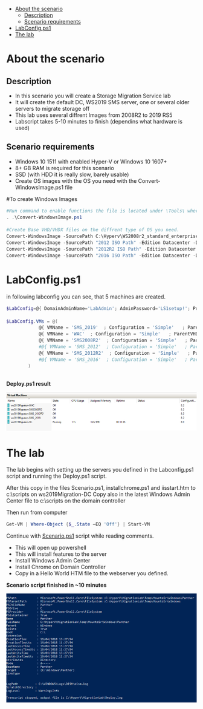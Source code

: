 <!-- TOC -->

- [About the scenario](#about-the-scenario)
    - [Description](#description)
    - [Scenario requirements](#scenario-requirements)
- [LabConfig.ps1](#labconfigps1)
- [The lab](#the-lab)

<!-- /TOC -->

# About the scenario

## Description
* In this scenario you will create a Storage Migration Service lab
* It will create the default DC, WS2019 SMS server, one or several older servers to migrate storage off
* This lab uses several diffrent Images from 2008R2 to 2019 RS5
* Labscript takes 5-10 minutes to finish (dependins what hardware is used)


## Scenario requirements

* Windows 10 1511 with enabled Hyper-V or Windows 10 1607+ 
* 8+ GB RAM is required for this scenario
* SSD (with HDD it is really slow, barely usable)
* Create OS images with the OS you need with the Convert-WindowsImage.ps1 file

#To create Windows Images
````PowerShell
#Run command to enable functions the file is located under \Tools\ where the prereq.ps1 downloaded files
. .\Convert-WindowsImage.ps1

#Create Base VHD/VHDX files on the diffrent type of OS you need.
Convert-WindowsImage -SourcePath C:\Hyperv\WS2008r2_standard_enterprise_datacenter_and_web_sp1_x64.iso -Edition Enterprise -DiskLayout BIOS -VHDFormat VHD -VHDPath C:\HyperV\MigrationLab\ParentDisks\Win2008R2.vhd -SizeBytes 60GB -Passthru
Convert-WindowsImage -SourcePath "2012 ISO Path" -Edition Datacenter -DiskLayout UEFI -VHDFormat VHDX -VHDPath C:\HyperV\MigrationLab\ParentDisks\Win2012.vhdx -SizeBytes 60GB -Passthru -RemoteDesktopEnable
Convert-WindowsImage -SourcePath "2012R2 ISO Path" -Edition Datacenter -DiskLayout UEFI -VHDFormat VHDX -VHDPath C:\HyperV\MigrationLab\ParentDisks\Win2012R2.vhdx -SizeBytes 60GB -Passthru -RemoteDesktopEnable
Convert-WindowsImage -SourcePath "2016 ISO Path" -Edition Datacenter -DiskLayout UEFI -VHDFormat VHDX -VHDPath C:\HyperV\MigrationLab\ParentDisks\Win2016.vhdx -SizeBytes 60GB -Passthru -RemoteDesktopEnable
````

# LabConfig.ps1

in following labconfig you can see, that 5 machines are created.

````PowerShell
$LabConfig=@{ DomainAdminName='LabAdmin'; AdminPassword='LS1setup!'; Prefix = 'ws2019Migration-'; SwitchName = 'LabSwitch'; DCEdition='ServerDataCenter'; PullServerDC=$false ;Internet=$true; InstallSCVMM='no'; CreateClientParent=$false ; ClientEdition='Enterprise'; AdditionalNetworksConfig=@(); VMs=@(); ServerVHDs=@() }  

$LabConfig.VMs = @(
            @{ VMName = 'SMS_2019'  ; Configuration = 'Simple'   ; ParentVHD = 'Win2019_17639.vhdx'     ; MemoryStartupBytes= 1024MB }, 
            @{ VMName = 'WAC'  ; Configuration = 'Simple'   ; ParentVHD = 'Win2019_17639.vhdx'     ; MemoryStartupBytes= 1024MB },
            @{ VMName = 'SMS2008R2'  ; Configuration = 'Simple'   ; ParentVHD = 'Win2008R2.vhd'     ; MemoryStartupBytes= 1024MB; Win2012Djoin=$True },
            #@{ VMName = 'SMS_2012'  ; Configuration = 'Simple'   ; ParentVHD = 'Win2012.vhdx'     ; MemoryStartupBytes= 1024MB },
            @{ VMName = 'SMS_2012R2'  ; Configuration = 'Simple'   ; ParentVHD = 'Win2012R2.vhdx'     ; MemoryStartupBytes= 1024MB; Win2012Djoin=$True }
            #@{ VMName = 'SMS_2016'  ; Configuration = 'Simple'   ; ParentVHD = 'Win2016.vhdx'     ; MemoryStartupBytes= 1024MB }
        )
 
````
**Deploy.ps1 result**

![](/Scenarios/StorageMigrationService/screenshots/lab.png)

# The lab

The lab begins with setting up the servers you defined in the Labconfig.ps1 script and running the Deploy.ps1 script.

After this copy in the files Scenario.ps1, installchrome.ps1 and iisstart.htm to c:\scripts on ws2019Migration-DC
Copy also in the latest Windows Admin Center file to c:\scripts on the domain controller

Then run from computer
````PowerShell
Get-VM | Where-Object {$_.State –EQ 'Off'} | Start-VM
````
Continue with [Scenario.ps1](/Scenarios/StorageMigrationService/scenario.ps1) script while reading comments.

*  This will open up powershell 
*  This will install features to the server
*  Install Windows Admin Center
*  Install Chrome on Domain Controller
*  Copy in a Hello World HTM file to the webserver you defined.

**Scenario script finished in ~10 minutes**

![](/Scenarios/StorageMigrationService/screenshots/scenarioscriptfinished.png)
